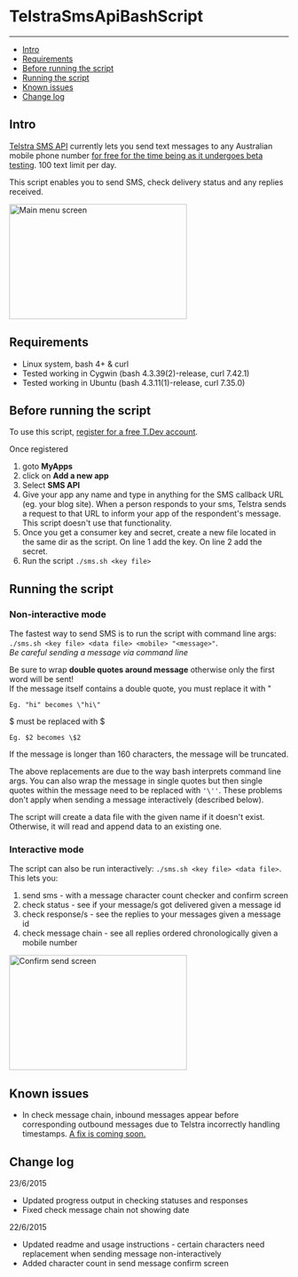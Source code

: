 # TelstraSmsApiBashScript 
---

<!-- MarkdownTOC -->

- [Intro](#intro)
- [Requirements](#requirements)
- [Before running the script](#before-running-the-script)
- [Running the script](#running-the-script)
- [Known issues](#known-issues)
- [Change log](#change-log)

<!-- /MarkdownTOC -->


## Intro 
[Telstra SMS API](https://dev.telstra.com/content/sms-api-0) currently lets you send text messages to any Australian mobile phone number [for free for the time being as it undergoes beta testing](https://dev.telstra.com/pricing).  100 text limit per day. 

This script enables you to send SMS, check delivery status and any replies received.

<img src="https://cloud.githubusercontent.com/assets/9711999/8271000/2d08f8bc-1843-11e5-9f88-c41268d04721.PNG" alt="Main menu screen" width="320" height="207">

## Requirements
* Linux system, bash 4+ & curl
* Tested working in Cygwin (bash 4.3.39(2)-release, curl 7.42.1)
* Tested working in Ubuntu (bash 4.3.11(1)-release, curl 7.35.0)

## Before running the script
To use this script, [register for a free T.Dev account](https://dev.telstra.com/).  

Once registered

1. goto **MyApps**
2. click on **Add a new app**
3. Select **SMS API**
4. Give your app any name and type in anything for the SMS callback URL (eg. your blog site).  When a person responds to your sms, Telstra sends a request to that URL to inform your app of the respondent's message.  This script doesn't use that functionality.
5. Once you get a consumer key and secret, create a new file located in the same dir as the script. On line 1 add the key. On line 2 add the secret.  
6. Run the script `./sms.sh <key file>`

## Running the script
### Non-interactive mode
The fastest way to send SMS is to run the script with command line args: `./sms.sh <key file> <data file> <mobile> "<message>"`.  
_Be careful sending a message via command line_

Be sure to wrap **double quotes around message** otherwise only the first word will be sent!  
If the message itself contains a double quote, you must replace it with \"
```
Eg. "hi" becomes \"hi\"
```
$ must be replaced with \$
```
Eg. $2 becomes \$2
```
If the message is longer than 160 characters, the message will be truncated. 

The above replacements are due to the way bash interprets command line args.  You can also wrap the message in single quotes but then single quotes within the message need to be replaced with `'\''`. These problems don't apply when sending a message interactively (described below).

The script will create a data file with the given name if it doesn't exist.  Otherwise, it will read and append data to an existing one.

### Interactive mode
The script can also be run interactively: `./sms.sh <key file> <data file>`.  This lets you:

1. send sms - with a message character count checker and confirm screen
2. check status - see if your message/s got delivered given a message id
3. check response/s - see the replies to your messages given a message id
4. check message chain - see all replies ordered chronologically given a mobile number

<img src="https://cloud.githubusercontent.com/assets/9711999/8271004/37e1fb08-1843-11e5-9ae6-41da3af65cd5.PNG" alt="Confirm send screen" width="320" height="207">

## Known issues
* In check message chain, inbound messages appear before corresponding outbound messages due to Telstra incorrectly handling timestamps.  [A fix is coming soon.](https://dev.telstra.com/content/timestamp-formats-inconsistent)

## Change log
23/6/2015
* Updated progress output in checking statuses and responses
* Fixed check message chain not showing date

22/6/2015
* Updated readme and usage instructions - certain characters need replacement when sending message non-interactively
* Added character count in send message confirm screen
